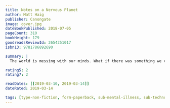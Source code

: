 ```yaml
---
title: Notes on a Nervous Planet
author: Matt Haig
publisher: Canongate
image: cover.jpg
dateBookPublished: 2018-07-05
pageCount: 310
bookHeight: 179
goodreadsReviewId: 2654251017
isbn13: 9781786892690

summary: |
  The world is messing with our minds. What if there was something we could do about it? Looking at sleep, news, social media, addiction, work and play, Matt Haig invites us to feel calmer, happier and to question the habits of the digital age. This book might even change the way you spend your precious time on earth.

rating5: 2
rating7: 2

readDates: [[2019-03-10, 2019-03-14]]
dateRated: 2019-03-14

tags: [type-non-fiction, form-paperback, sub-mental-illness, sub-technology]
---
```

